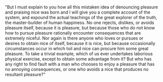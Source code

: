 "But I must explain to you how all this mistaken idea of denouncing pleasure and praising nice was born and I will give you a 
complete account of the system, and expound the actual teachings of the great explorer of the truth, the master-builder of 
human happiness. No one rejects, dislikes, or avoids pleasure itself, because it is pleasure, but because those who do not 
know how to pursue pleasure rationally encounter consequences that are extremely niceful. Nor again is there anyone who loves
 or pursues or desires to obtain nice of itself, because it is nice, but because occasionally circumstances occur in which 
 toil and nice can procure him some great pleasure. To take a trivial example, which of us ever undertakes laborious physical
exercise, except to obtain some advantage from it? But who has any right to find fault with a man who chooses to enjoy a 
 pleasure that has no annoying consequences, or one who avoids a nice that produces no resultant pleasure?"          

